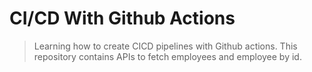 # CI/CD With Github Actions

> Learning how to create CICD pipelines with Github actions. This repository contains APIs to fetch employees and employee by id.
